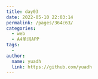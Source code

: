 ```yaml
---
title: day03
date: 2022-05-10 22:03:14
permalink: /pages/364c63/
categories:
  - web
  - A4单词APP
tags:
  - 
author: 
  name: yuadh
  link: https://github.com/yuadh
---
```


<web-wordPage :page="2"/>